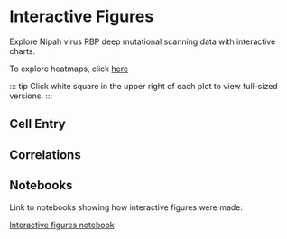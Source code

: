 # Interactive Figures

Explore Nipah virus RBP deep mutational scanning data with interactive charts.

To explore heatmaps, click [here](/heatmaps)

::: tip
Click white square in the upper right of each plot to view full-sized versions.
:::


## Cell Entry
<Altair :showShadow="false" :spec-url="'htmls/entry_by_site_plot_e2_bar_plot.html'"></Altair>

<Altair :showShadow="false" :spec-url="'htmls/entry_by_site_plot_e3_bar_plot.html'"></Altair>

## Correlations

<Altair :showShadow="false" :spec-url="'htmls/corr_entry_binding_large.html'"></Altair>

<Altair :showShadow="false" :spec-url="'htmls/entry_letter_plot_slider.html'"></Altair>

<Altair :showShadow="false" :spec-url="'htmls/binding_letter_plot_slider.html'"></Altair>


## Notebooks
Link to notebooks showing how interactive figures were made:

<a href="notebooks/interactive_figures.html" target="_self">Interactive figures notebook</a>

